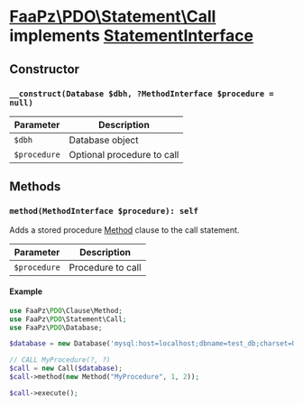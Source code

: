 # [FaaPz\PDO\Statement\Call](../../src/Statement/Call.php) implements [StatementInterface](../StatementInterface.md)

## Constructor

### `__construct(Database $dbh, ?MethodInterface $procedure = null)`

Parameter    | Description
------------ | -----------------------------------------
`$dbh`       | Database object
`$procedure` | Optional procedure to call

## Methods

### `method(MethodInterface $procedure): self`

Adds a stored procedure [Method](../Clause/Method.md) clause to the call statement.

Parameter    | Description
------------ | -----------------------------------------
`$procedure` | Procedure to call

#### Example

```php
use FaaPz\PDO\Clause\Method;
use FaaPz\PDO\Statement\Call;
use FaaPz\PDO\Database;

$database = new Database('mysql:host=localhost;dbname=test_db;charset=UTF8');

// CALL MyProcedure(?, ?)
$call = new Call($database);
$call->method(new Method("MyProcedure", 1, 2));

$call->execute();
```
